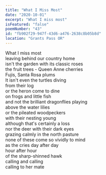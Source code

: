 ```yaml
---
title: "What I Miss Most"
date: "2020-10-01"
excerpt: "What I miss most"
isFeatured: "false"
poemNumber: "43"
id: "fb902f29-947f-43d6-a476-2638c8b05b8d"
location: "Grants Pass OR"
---
```


What I miss most  
leaving behind our country home  
isn't the garden with its classic roses  
the fruit trees - Queen Anne cherries  
Fujis, Santa Rosa plums  
It isn't even the turtles diving  
from their log  
or the heron come to dine  
on frogs and little fish  
and not the brilliant dragonflies playing  
above the water lilies  
or the pileated woodpeckers  
with their nesting young  
although that's certainly a loss  
nor the deer with their dark eyes  
grazing calmly in the north pasture  
none of these come so vividly to mind  
as the cries day after day  
hour after hour  
of the sharp-shinned hawk  
calling and calling  
calling to her mate
